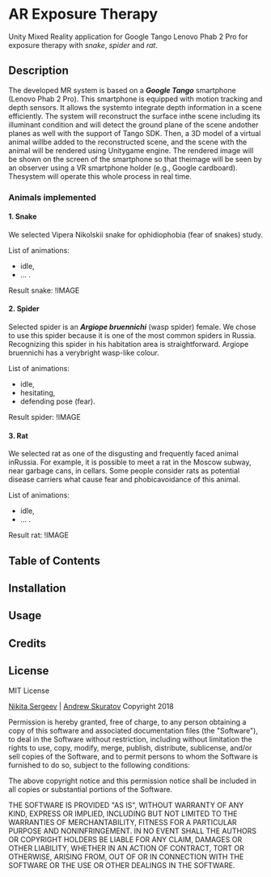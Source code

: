 # AR Exposure Therapy

  Unity Mixed Reality application for Google Tango Lenovo Phab 2 Pro for exposure therapy with _snake_, _spider_ and _rat_.

## Description

  The  developed  MR  system  is  based  on  a  **_Google  Tango_**  smartphone  (Lenovo  Phab  2  Pro). This smartphone is equipped with motion tracking and depth sensors. It allows the systemto integrate depth information in a scene efficiently. The system will reconstruct the surface inthe  scene  including  its  illuminant  condition  and  will  detect  the  ground  plane  of  the  scene  andother planes as well with the support of Tango SDK. Then, a 3D model of a virtual animal willbe added to the reconstructed scene, and the scene with the animal will be rendered using Unitygame  engine.  The  rendered  image  will  be  shown  on  the  screen  of  the  smartphone  so  that  theimage will be seen by an observer using a VR smartphone holder (e.g., Google cardboard). Thesystem will operate this whole process in real time.

### Animals implemented

#### 1. Snake
  
  We selected Vipera Nikolskii snake for ophidiophobia (fear of snakes)  study.
  
  List of animations:
  * idle,
  * ... .
  
  Result snake:
  !IMAGE

#### 2. Spider

  Selected spider is an **_Argiope bruennichi_** (wasp spider) female. We chose to use this spider because it is one of the most common spiders in Russia. Recognizing this spider in his habitation area is straightforward. Argiope bruennichi has a verybright wasp-like colour.
  
  List of animations:
  * idle,
  * hesitating,
  * defending pose (fear).
  
  Result spider:
  !IMAGE
  
#### 3. Rat

  We  selected  rat  as  one  of  the  disgusting  and  frequently  faced  animal  inRussia.  For  example,  it  is  possible  to  meet  a  rat  in  the  Moscow  subway,  near  garbage  cans, in  cellars.  Some  people  consider  rats  as  potential  disease  carriers  what  cause  fear  and  phobicavoidance  of  this  animal.

  List of animations:
  * idle,
  * ... .

  Result rat:
  !IMAGE
  
## Table of Contents

## Installation

## Usage

## Credits

## License
MIT License

[Nikita Sergeev](https://github.com/ndsergeev) | [Andrew Skuratov](https://github.com/anskuratov)
Copyright 2018

Permission is hereby granted, free of charge, to any person obtaining a copy of this software and associated documentation files (the "Software"), to deal in the Software without restriction, including without limitation the rights to use, copy, modify, merge, publish, distribute, sublicense, and/or sell copies of the Software, and to permit persons to whom the Software is furnished to do so, subject to the following conditions:

The above copyright notice and this permission notice shall be included in all copies or substantial portions of the Software.

THE SOFTWARE IS PROVIDED "AS IS", WITHOUT WARRANTY OF ANY KIND, EXPRESS OR IMPLIED, INCLUDING BUT NOT LIMITED TO THE WARRANTIES OF MERCHANTABILITY, FITNESS FOR A PARTICULAR PURPOSE AND NONINFRINGEMENT. IN NO EVENT SHALL THE AUTHORS OR COPYRIGHT HOLDERS BE LIABLE FOR ANY CLAIM, DAMAGES OR OTHER LIABILITY, WHETHER IN AN ACTION OF CONTRACT, TORT OR OTHERWISE, ARISING FROM, OUT OF OR IN CONNECTION WITH THE SOFTWARE OR THE USE OR OTHER DEALINGS IN THE SOFTWARE.
